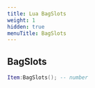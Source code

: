 ```yaml
---
title: Lua BagSlots
weight: 1
hidden: true
menuTitle: BagSlots
---
```

## BagSlots
```lua
Item:BagSlots(); -- number
```
